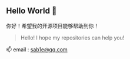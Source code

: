 ## Hello World 👋
你好！希望我的开源项目能够帮助到你！

> Hello! I hope my repositories can help you!

📫 email : sab1e@qq.com
